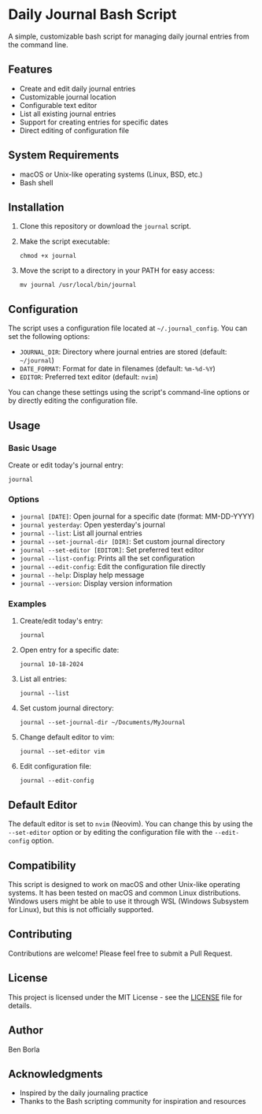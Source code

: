 # Daily Journal Bash Script

A simple, customizable bash script for managing daily journal entries from the command line.

## Features

- Create and edit daily journal entries
- Customizable journal location
- Configurable text editor
- List all existing journal entries
- Support for creating entries for specific dates
- Direct editing of configuration file

## System Requirements

- macOS or Unix-like operating systems (Linux, BSD, etc.)
- Bash shell

## Installation

1. Clone this repository or download the `journal` script.
2. Make the script executable:

   ```
   chmod +x journal
   ```

3. Move the script to a directory in your PATH for easy access:

   ```
   mv journal /usr/local/bin/journal
   ```

## Configuration

The script uses a configuration file located at `~/.journal_config`. You can set the following options:

- `JOURNAL_DIR`: Directory where journal entries are stored (default: `~/journal`)
- `DATE_FORMAT`: Format for date in filenames (default: `%m-%d-%Y`)
- `EDITOR`: Preferred text editor (default: `nvim`)

You can change these settings using the script's command-line options or by directly editing the configuration file.

## Usage

### Basic Usage

Create or edit today's journal entry:

```
journal
```

### Options

- `journal [DATE]`: Open journal for a specific date (format: MM-DD-YYYY)
- `journal yesterday`: Open yesterday's journal
- `journal --list`: List all journal entries
- `journal --set-journal-dir [DIR]`: Set custom journal directory
- `journal --set-editor [EDITOR]`: Set preferred text editor
- `journal --list-config`: Prints all the set configuration
- `journal --edit-config`: Edit the configuration file directly
- `journal --help`: Display help message
- `journal --version`: Display version information

### Examples

1. Create/edit today's entry:

   ```
   journal
   ```

2. Open entry for a specific date:

   ```
   journal 10-18-2024
   ```

3. List all entries:

   ```
   journal --list
   ```

4. Set custom journal directory:

   ```
   journal --set-journal-dir ~/Documents/MyJournal
   ```

5. Change default editor to vim:

   ```
   journal --set-editor vim
   ```

6. Edit configuration file:

   ```
   journal --edit-config
   ```

## Default Editor

The default editor is set to `nvim` (Neovim). You can change this by using the `--set-editor` option or by editing the configuration file with the `--edit-config` option.

## Compatibility

This script is designed to work on macOS and other Unix-like operating systems. It has been tested on macOS and common Linux distributions. Windows users might be able to use it through WSL (Windows Subsystem for Linux), but this is not officially supported.

## Contributing

Contributions are welcome! Please feel free to submit a Pull Request.

## License

This project is licensed under the MIT License - see the [LICENSE](LICENSE) file for details.

## Author

Ben Borla

## Acknowledgments

- Inspired by the daily journaling practice
- Thanks to the Bash scripting community for inspiration and resources
